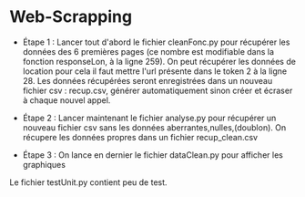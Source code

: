 # Web-Scrapping

- Étape 1 : Lancer tout d'abord le fichier cleanFonc.py pour récupérer les données des 6 premières pages
(ce nombre est modifiable dans la fonction responseLon, à la ligne 259).
On peut récupérer les données de location pour cela il faut mettre l'url présente dans le token 2 à la ligne 28.
Les données récupérées seront enregistrées dans un nouveau fichier csv : recup.csv, générer automatiquement sinon créer et écraser à chaque nouvel appel.

- Étape 2 :  Lancer maintenant le fichier analyse.py pour récupérer un nouveau fichier csv sans les données aberrantes,nulles,(doublon).
On récupere les données propres dans un fichier recup_clean.csv

- Étape 3 : On lance en dernier le fichier dataClean.py	pour afficher les graphiques


Le fichier testUnit.py contient peu de test.


